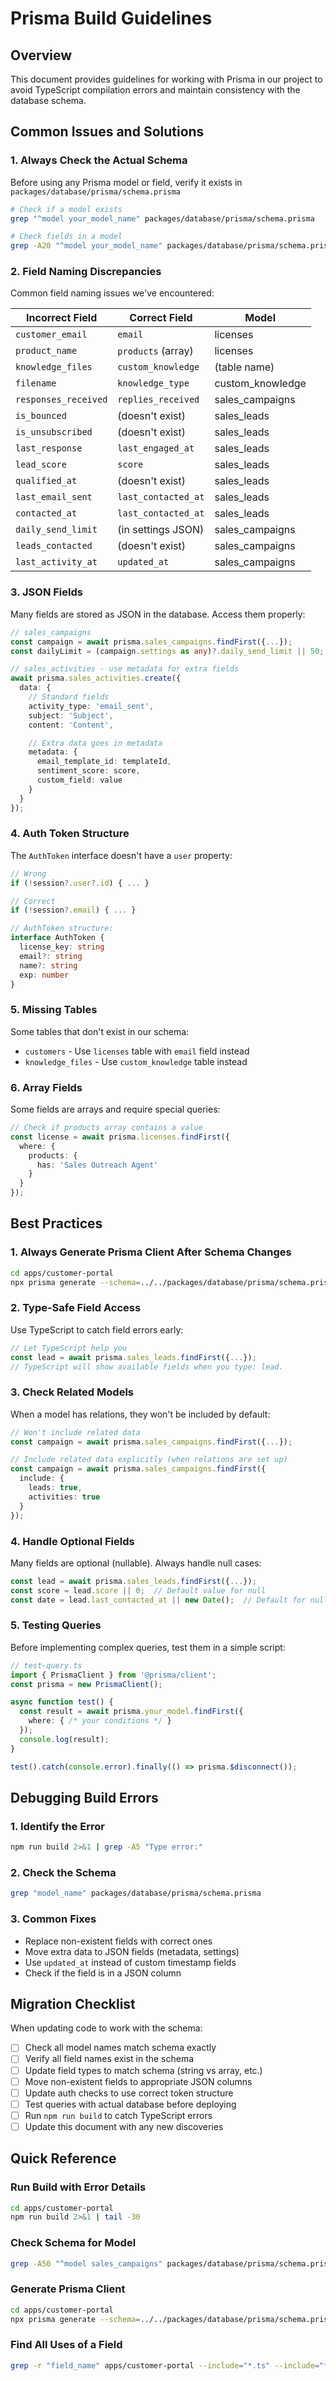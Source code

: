 # Prisma Build Guidelines

## Overview
This document provides guidelines for working with Prisma in our project to avoid TypeScript compilation errors and maintain consistency with the database schema.

## Common Issues and Solutions

### 1. Always Check the Actual Schema
Before using any Prisma model or field, verify it exists in `packages/database/prisma/schema.prisma`

```bash
# Check if a model exists
grep "^model your_model_name" packages/database/prisma/schema.prisma

# Check fields in a model
grep -A20 "^model your_model_name" packages/database/prisma/schema.prisma
```

### 2. Field Naming Discrepancies
Common field naming issues we've encountered:

| Incorrect Field | Correct Field | Model |
|-----------------|---------------|-------|
| `customer_email` | `email` | licenses |
| `product_name` | `products` (array) | licenses |
| `knowledge_files` | `custom_knowledge` | (table name) |
| `filename` | `knowledge_type` | custom_knowledge |
| `responses_received` | `replies_received` | sales_campaigns |
| `is_bounced` | (doesn't exist) | sales_leads |
| `is_unsubscribed` | (doesn't exist) | sales_leads |
| `last_response` | `last_engaged_at` | sales_leads |
| `lead_score` | `score` | sales_leads |
| `qualified_at` | (doesn't exist) | sales_leads |
| `last_email_sent` | `last_contacted_at` | sales_leads |
| `contacted_at` | `last_contacted_at` | sales_leads |
| `daily_send_limit` | (in settings JSON) | sales_campaigns |
| `leads_contacted` | (doesn't exist) | sales_campaigns |
| `last_activity_at` | `updated_at` | sales_campaigns |

### 3. JSON Fields
Many fields are stored as JSON in the database. Access them properly:

```typescript
// sales_campaigns
const campaign = await prisma.sales_campaigns.findFirst({...});
const dailyLimit = (campaign.settings as any)?.daily_send_limit || 50;

// sales_activities - use metadata for extra fields
await prisma.sales_activities.create({
  data: {
    // Standard fields
    activity_type: 'email_sent',
    subject: 'Subject',
    content: 'Content',

    // Extra data goes in metadata
    metadata: {
      email_template_id: templateId,
      sentiment_score: score,
      custom_field: value
    }
  }
});
```

### 4. Auth Token Structure
The `AuthToken` interface doesn't have a `user` property:

```typescript
// Wrong
if (!session?.user?.id) { ... }

// Correct
if (!session?.email) { ... }

// AuthToken structure:
interface AuthToken {
  license_key: string
  email?: string
  name?: string
  exp: number
}
```

### 5. Missing Tables
Some tables that don't exist in our schema:
- `customers` - Use `licenses` table with `email` field instead
- `knowledge_files` - Use `custom_knowledge` table instead

### 6. Array Fields
Some fields are arrays and require special queries:

```typescript
// Check if products array contains a value
const license = await prisma.licenses.findFirst({
  where: {
    products: {
      has: 'Sales Outreach Agent'
    }
  }
});
```

## Best Practices

### 1. Always Generate Prisma Client After Schema Changes
```bash
cd apps/customer-portal
npx prisma generate --schema=../../packages/database/prisma/schema.prisma
```

### 2. Type-Safe Field Access
Use TypeScript to catch field errors early:

```typescript
// Let TypeScript help you
const lead = await prisma.sales_leads.findFirst({...});
// TypeScript will show available fields when you type: lead.
```

### 3. Check Related Models
When a model has relations, they won't be included by default:

```typescript
// Won't include related data
const campaign = await prisma.sales_campaigns.findFirst({...});

// Include related data explicitly (when relations are set up)
const campaign = await prisma.sales_campaigns.findFirst({
  include: {
    leads: true,
    activities: true
  }
});
```

### 4. Handle Optional Fields
Many fields are optional (nullable). Always handle null cases:

```typescript
const lead = await prisma.sales_leads.findFirst({...});
const score = lead.score || 0;  // Default value for null
const date = lead.last_contacted_at || new Date();  // Default for null dates
```

### 5. Testing Queries
Before implementing complex queries, test them in a simple script:

```typescript
// test-query.ts
import { PrismaClient } from '@prisma/client';
const prisma = new PrismaClient();

async function test() {
  const result = await prisma.your_model.findFirst({
    where: { /* your conditions */ }
  });
  console.log(result);
}

test().catch(console.error).finally(() => prisma.$disconnect());
```

## Debugging Build Errors

### 1. Identify the Error
```bash
npm run build 2>&1 | grep -A5 "Type error:"
```

### 2. Check the Schema
```bash
grep "model_name" packages/database/prisma/schema.prisma
```

### 3. Common Fixes
- Replace non-existent fields with correct ones
- Move extra data to JSON fields (metadata, settings)
- Use `updated_at` instead of custom timestamp fields
- Check if the field is in a JSON column

## Migration Checklist

When updating code to work with the schema:

- [ ] Check all model names match schema exactly
- [ ] Verify all field names exist in the schema
- [ ] Update field types to match schema (string vs array, etc.)
- [ ] Move non-existent fields to appropriate JSON columns
- [ ] Update auth checks to use correct token structure
- [ ] Test queries with actual database before deploying
- [ ] Run `npm run build` to catch TypeScript errors
- [ ] Update this document with any new discoveries

## Quick Reference

### Run Build with Error Details
```bash
cd apps/customer-portal
npm run build 2>&1 | tail -30
```

### Check Schema for Model
```bash
grep -A50 "^model sales_campaigns" packages/database/prisma/schema.prisma
```

### Generate Prisma Client
```bash
cd apps/customer-portal
npx prisma generate --schema=../../packages/database/prisma/schema.prisma
```

### Find All Uses of a Field
```bash
grep -r "field_name" apps/customer-portal --include="*.ts" --include="*.tsx"
```